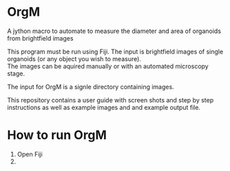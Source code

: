 # OrgM
A jython macro to automate to measure the diameter and area of organoids from brightfield images

This program must be run using Fiji. The input is brightfield images of single organoids (or any object you wish to measure).  
The images can be aquired manually or with an automated microscopy stage.

The input for OrgM is a signle directory containing images.

This repository contains a user guide with screen shots and step by step instructions as well as example images and
and example output file. 

# How to run OrgM

1. Open Fiji
2. 

